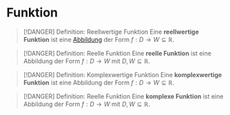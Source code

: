 # Funktion
> [!DANGER] Definition: Reellwertige Funktion
> Eine **reellwertige Funktion** ist eine [Abbildung](../1.%20Abbildungen/1.%20Abbildungen.md) der Form $f: D \to W \subseteq \mathbb{R}$.

> [!DANGER] Definition: Reelle Funktion
> Eine **reelle Funktion** ist eine Abbildung der Form $f: D \to W$ mit $D, W \subseteq \mathbb{R}$.

> [!DANGER] Definition: Komplexwertige Funktion
> Eine **komplexwertige Funktion** ist eine Abbildung der Form $f: D \to W \subseteq \mathbb{R}$.

> [!DANGER] Definition: Reelle Funktion
> Eine **komplexe Funktion** ist eine Abbildung der Form $f: D \to W$ mit $D, W \subseteq \mathbb{R}$.
